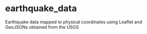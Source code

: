# earthquake_data
Earthquake data mapped to physical coordinates using Leaflet and GeoJSONs obtained from the USGS

